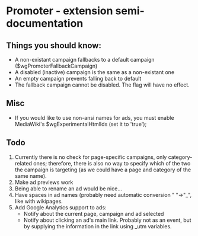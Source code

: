 # Promoter - extension semi-documentation

## Things you should know:
- A non-existant campaign fallbacks to a default campaign ($wgPromoterFallbackCampaign)
- A disabled (inactive) campaign is the same as a non-existant one
- An empty campaign prevents falling back to default
- The fallback campaign cannot be disabled. The flag will have no effect.

## Misc
- If you would like to use non-ansi names for ads, you must enable MediaWiki's $wgExperimentalHtmlIds (set it to 'true');



## Todo
1. Currently there is no check for page-specific campaigns, only category-related ones;
  therefore, there is also no way to specify which of the two the campaign is targeting
  (as we could have a page and category of the same name).
2. Make ad previews work
3. Being able to rename an ad would be nice...
4. Have spaces in ad names (probably need automatic conversion " "->"_", like with wikipages.
5. Add Google Analytics support to ads:
	* Notify about the current page, campaign and ad selected
	* Notify about clicking an ad's main link. Probably not as an event, but by supplying the information in the
	  link using _utm variables.

